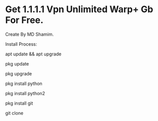 # Get 1.1.1.1 Vpn Unlimited Warp+ Gb For Free.
Create By MD Shamim.

Install Process:

apt update && apt upgrade

pkg update

pkg upgrade

pkg install python

pkg install python2

pkg install git

git clone 
